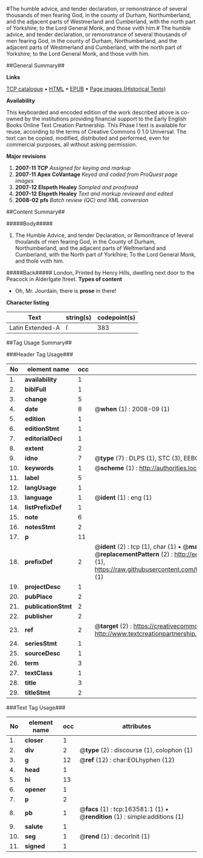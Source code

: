 #The humble advice, and tender declaration, or remonstrance of several thousands of men fearing God, in the county of Durham, Northumberland, and the adjacent parts of Westmerland and Cumberland, with the north part of Yorkshire; to the Lord General Monk, and those vvith him.#
The humble advice, and tender declaration, or remonstrance of several thousands of men fearing God, in the county of Durham, Northumberland, and the adjacent parts of Westmerland and Cumberland, with the north part of Yorkshire; to the Lord General Monk, and those vvith him.

##General Summary##

**Links**

[TCP catalogue](http://www.ota.ox.ac.uk/tcp/)  • 
[HTML](http://tei.it.ox.ac.uk/tcp/Texts-HTML/free/A86/A86724.html)  • 
[EPUB](http://tei.it.ox.ac.uk/tcp/Texts-EPUB/free/A86/A86724.epub) • 
[Page images (Historical Texts)](https://data.historicaltexts.jisc.ac.uk/view?pubId=eebo-99870034e&pageId=eebo-99870034e-163581-1)

**Availability**

This keyboarded and encoded edition of the
	       work described above is co-owned by the institutions
	       providing financial support to the Early English Books
	       Online Text Creation Partnership. This Phase I text is
	       available for reuse, according to the terms of Creative
	       Commons 0 1.0 Universal. The text can be copied,
	       modified, distributed and performed, even for
	       commercial purposes, all without asking permission.

**Major revisions**

1. __2007-11__ __TCP__ *Assigned for keying and markup*
1. __2007-11__ __Apex CoVantage__ *Keyed and coded from ProQuest page images*
1. __2007-12__ __Elspeth Healey__ *Sampled and proofread*
1. __2007-12__ __Elspeth Healey__ *Text and markup reviewed and edited*
1. __2008-02__ __pfs__ *Batch review (QC) and XML conversion*

##Content Summary##

#####Body#####

1. The Humble Advice, and tender Declaration, or Remonſtrance of ſeveral thouſands of men fearing God, in the County of Durham, Northumberland, and the adjacent parts of Weſtmerland and Cumberland, with the North part of Yorkſhire; To the Lord General Monk, and thoſe vvith him.

#####Back#####
London, Printed by Henry Hills, dwelling next door to the Peacock in Alderſgate ſtreet.
**Types of content**

  * Oh, Mr. Jourdain, there is **prose** in there!

**Character listing**


|Text|string(s)|codepoint(s)|
|---|---|---|
|Latin Extended-A|ſ|383|

##Tag Usage Summary##

###Header Tag Usage###

|No|element name|occ|attributes|
|---|---|---|---|
|1.|__availability__|1||
|2.|__biblFull__|1||
|3.|__change__|5||
|4.|__date__|8| @__when__ (1) : 2008-09 (1)|
|5.|__edition__|1||
|6.|__editionStmt__|1||
|7.|__editorialDecl__|1||
|8.|__extent__|2||
|9.|__idno__|7| @__type__ (7) : DLPS (1), STC (3), EEBO-CITATION (1), PROQUEST (1), VID (1)|
|10.|__keywords__|1| @__scheme__ (1) : http://authorities.loc.gov/ (1)|
|11.|__label__|5||
|12.|__langUsage__|1||
|13.|__language__|1| @__ident__ (1) : eng (1)|
|14.|__listPrefixDef__|1||
|15.|__note__|6||
|16.|__notesStmt__|2||
|17.|__p__|11||
|18.|__prefixDef__|2| @__ident__ (2) : tcp (1), char (1)  •  @__matchPattern__ (2) : ([0-9\-]+):([0-9IVX]+) (1), (.+) (1)  •  @__replacementPattern__ (2) : http://eebo.chadwyck.com/downloadtiff?vid=$1&page=$2 (1), https://raw.githubusercontent.com/textcreationpartnership/Texts/master/tcpchars.xml#$1 (1)|
|19.|__projectDesc__|1||
|20.|__pubPlace__|2||
|21.|__publicationStmt__|2||
|22.|__publisher__|2||
|23.|__ref__|2| @__target__ (2) : https://creativecommons.org/publicdomain/zero/1.0/ (1), http://www.textcreationpartnership.org/docs/. (1)|
|24.|__seriesStmt__|1||
|25.|__sourceDesc__|1||
|26.|__term__|3||
|27.|__textClass__|1||
|28.|__title__|3||
|29.|__titleStmt__|2||


###Text Tag Usage###

|No|element name|occ|attributes|
|---|---|---|---|
|1.|__closer__|1||
|2.|__div__|2| @__type__ (2) : discourse (1), colophon (1)|
|3.|__g__|12| @__ref__ (12) : char:EOLhyphen (12)|
|4.|__head__|1||
|5.|__hi__|13||
|6.|__opener__|1||
|7.|__p__|2||
|8.|__pb__|1| @__facs__ (1) : tcp:163581:1 (1)  •  @__rendition__ (1) : simple:additions (1)|
|9.|__salute__|1||
|10.|__seg__|1| @__rend__ (1) : decorInit (1)|
|11.|__signed__|1||

